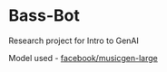# Bass-Bot
Research project for Intro to GenAI

Model used - [facebook/musicgen-large](https://huggingface.co/facebook/musicgen-large)
